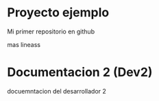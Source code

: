 
# Proyecto ejemplo

Mi primer repositorio en github

mas lineass

# Documentacion 2 (Dev2)
docuemntacion del desarrollador 2